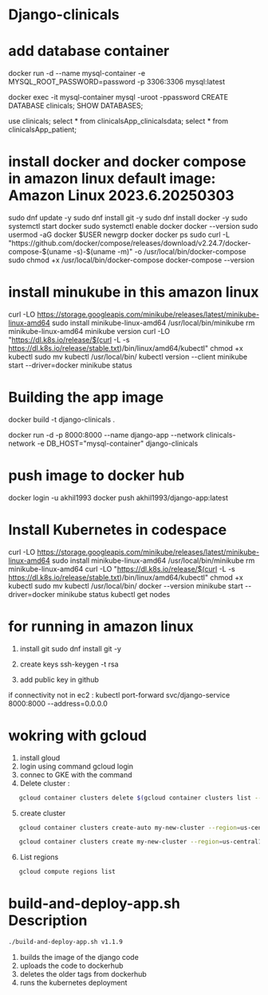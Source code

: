 # Django-clinicals

# add database container

docker run -d --name mysql-container -e MYSQL_ROOT_PASSWORD=password -p 3306:3306 mysql:latest

docker exec -it mysql-container mysql -uroot -ppassword
CREATE DATABASE clinicals;
SHOW DATABASES;

use clinicals;
select * from clinicalsApp_clinicalsdata;
select * from clinicalsApp_patient;

# install docker and docker compose in amazon linux default image: Amazon Linux 2023.6.20250303

sudo dnf update -y
sudo dnf install git -y
sudo dnf install docker -y
sudo systemctl start docker
sudo systemctl enable docker
docker --version
sudo usermod -aG docker $USER
newgrp docker
docker ps
sudo curl -L "https://github.com/docker/compose/releases/download/v2.24.7/docker-compose-$(uname -s)-$(uname -m)" -o /usr/local/bin/docker-compose
sudo chmod +x /usr/local/bin/docker-compose
docker-compose --version

# install minukube in this amazon linux
curl -LO https://storage.googleapis.com/minikube/releases/latest/minikube-linux-amd64
sudo install minikube-linux-amd64 /usr/local/bin/minikube
rm minikube-linux-amd64
minikube version
curl -LO "https://dl.k8s.io/release/$(curl -L -s https://dl.k8s.io/release/stable.txt)/bin/linux/amd64/kubectl"
chmod +x kubectl
sudo mv kubectl /usr/local/bin/
kubectl version --client
minikube start --driver=docker
minikube status


# Building the app image

docker build -t django-clinicals .

docker run -d -p 8000:8000 --name django-app --network clinicals-network -e DB_HOST="mysql-container" django-clinicals

# push image to docker hub

 docker login -u akhil1993
 docker push akhil1993/django-app:latest

# Install Kubernetes in codespace

curl -LO https://storage.googleapis.com/minikube/releases/latest/minikube-linux-amd64
sudo install minikube-linux-amd64 /usr/local/bin/minikube
rm minikube-linux-amd64
curl -LO "https://dl.k8s.io/release/$(curl -L -s https://dl.k8s.io/release/stable.txt)/bin/linux/amd64/kubectl"
chmod +x kubectl
sudo mv kubectl /usr/local/bin/
docker --version
minikube start --driver=docker
minikube status
kubectl get nodes


# for running in amazon linux
1) install git
sudo dnf install git -y

2) create keys
ssh-keygen -t rsa

3) add public key in github


if connectivity not in ec2 :
kubectl port-forward svc/django-service 8000:8000 --address=0.0.0.0


# wokring with gcloud
1) install gloud
2) login using command gcloud login
3) connec to GKE with the command
4) Delete cluster : 
```bash
   gcloud container clusters delete $(gcloud container clusters list --format="value(name)") --region=$(gcloud container clusters list --format="value(location)")
```

5) create cluster
```bash
   gcloud container clusters create-auto my-new-cluster --region=us-central1

   gcloud container clusters create my-new-cluster --region=us-central1 --num-nodes=3 --machine-type=e2-standard-2
```

6) List regions
```bash
   gcloud compute regions list
```

# build-and-deploy-app.sh Description
```bash 
./build-and-deploy-app.sh v1.1.9 
```
1) builds the image of the django code
2) uploads the code to dockerhub
3) deletes the older tags from dockerhub
4) runs the kubernetes deployment